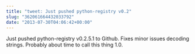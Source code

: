 ```yaml
---
title: "tweet: Just pushed python-registry v0.2"
slug: "362061664432033792"
date: "2013-07-30T04:06:42+00:00"
---
```

Just pushed python-registry v0.2.5.1 to Github. Fixes minor issues decoding strings. Probably about time to call  this thing 1.0.